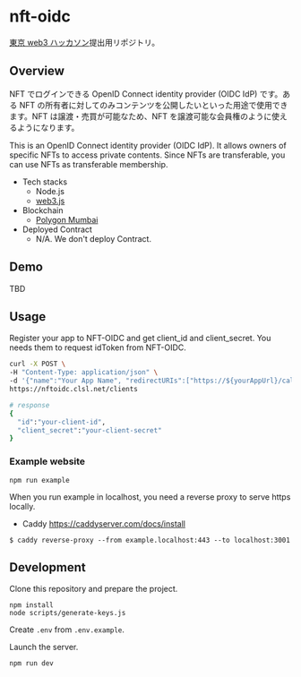 # nft-oidc

[東京 web3 ハッカソン](https://tokyo.akindo.io/)提出用リポジトリ。

## Overview

NFT でログインできる OpenID Connect identity provider (OIDC IdP) です。ある NFT の所有者に対してのみコンテンツを公開したいといった用途で使用できます。NFT は譲渡・売買が可能なため、NFT を譲渡可能な会員権のように使えるようになります。

This is an OpenID Connect identity provider (OIDC IdP). It allows owners of specific NFTs to access private contents. Since NFTs are transferable, you can use NFTs as transferable membership.

- Tech stacks
  - Node.js
  - [web3.js](https://github.com/web3/web3.js#readme)
- Blockchain
  - [Polygon Mumbai](https://wiki.polygon.technology/docs/develop/network-details/network/#mumbai-pos-testnet)
- Deployed Contract
  - N/A. We don't deploy Contract.

## Demo

TBD

## Usage

Register your app to NFT-OIDC and get client_id and client_secret. You needs them to request idToken from NFT-OIDC.

```sh
curl -X POST \
-H "Content-Type: application/json" \
-d '{"name":"Your App Name", "redirectURIs":["https://${yourAppUrl}/callback"], "postLogoutRedirectURIs":["https://${yourAppUrl}"]}' \
https://nftoidc.clsl.net/clients

# response
{
  "id":"your-client-id",
  "client_secret":"your-client-secret"
}

```

### Example website

```
npm run example
```

When you run example in localhost, you need a reverse proxy to serve https locally.

- Caddy https://caddyserver.com/docs/install

```
$ caddy reverse-proxy --from example.localhost:443 --to localhost:3001
```

## Development

Clone this repository and prepare the project.

```
npm install
node scripts/generate-keys.js
```

Create `.env` from `.env.example`.

Launch the server.

```
npm run dev
```
